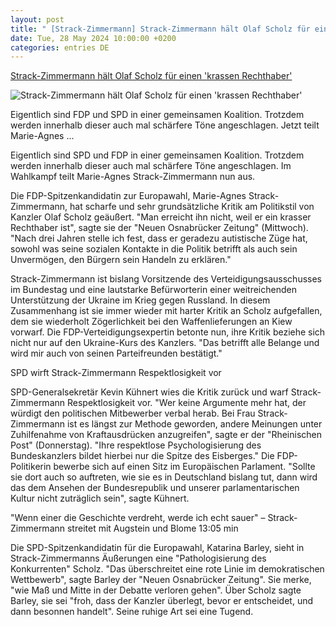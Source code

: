 ```yaml
---
layout: post
title: " [Strack-Zimmermann] Strack-Zimmermann hält Olaf Scholz für einen 'krassen Rechthaber'"
date: Tue, 28 May 2024 10:00:00 +0200
categories: entries DE
---
```

[Strack-Zimmermann hält Olaf Scholz für einen 'krassen Rechthaber'](https://www.stern.de/politik/deutschland/strack-zimmermann-haelt-olaf-scholz-fuer-einen--krassen-rechthaber--34752390.html)

![Strack-Zimmermann hält Olaf Scholz für einen 'krassen Rechthaber'](https://image.stern.de/34752392/t/Yx/v2/w1440/r1.7778/-/marie-agnes-strack-zimmermann-olaf-scholz.jpg)

Eigentlich sind FDP und SPD in einer gemeinsamen Koalition. Trotzdem werden innerhalb dieser auch mal schärfere Töne angeschlagen. Jetzt teilt Marie-Agnes ...

Eigentlich sind SPD und FDP in einer gemeinsamen Koalition. Trotzdem werden innerhalb dieser auch mal schärfere Töne angeschlagen. Im Wahlkampf teilt Marie-Agnes Strack-Zimmermann nun aus.

Die FDP-Spitzenkandidatin zur Europawahl, Marie-Agnes Strack-Zimmermann, hat scharfe und sehr grundsätzliche Kritik am Politikstil von Kanzler Olaf Scholz geäußert. "Man erreicht ihn nicht, weil er ein krasser Rechthaber ist", sagte sie der "Neuen Osnabrücker Zeitung" (Mittwoch). "Nach drei Jahren stelle ich fest, dass er geradezu autistische Züge hat, sowohl was seine sozialen Kontakte in die Politik betrifft als auch sein Unvermögen, den Bürgern sein Handeln zu erklären."

Strack-Zimmermann ist bislang Vorsitzende des Verteidigungsausschusses im Bundestag und eine lautstarke Befürworterin einer weitreichenden Unterstützung der Ukraine im Krieg gegen Russland. In diesem Zusammenhang ist sie immer wieder mit harter Kritik an Scholz aufgefallen, dem sie wiederholt Zögerlichkeit bei den Waffenlieferungen an Kiew vorwarf. Die FDP-Verteidigungsexpertin betonte nun, ihre Kritik beziehe sich nicht nur auf den Ukraine-Kurs des Kanzlers. "Das betrifft alle Belange und wird mir auch von seinen Parteifreunden bestätigt."

SPD wirft Strack-Zimmermann Respektlosigkeit vor

SPD-Generalsekretär Kevin Kühnert wies die Kritik zurück und warf Strack-Zimmermann Respektlosigkeit vor. "Wer keine Argumente mehr hat, der würdigt den politischen Mitbewerber verbal herab. Bei Frau Strack-Zimmermann ist es längst zur Methode geworden, andere Meinungen unter Zuhilfenahme von Kraftausdrücken anzugreifen", sagte er der "Rheinischen Post" (Donnerstag). "Ihre respektlose Psychologisierung des Bundeskanzlers bildet hierbei nur die Spitze des Eisberges." Die FDP-Politikerin bewerbe sich auf einen Sitz im Europäischen Parlament. "Sollte sie dort auch so auftreten, wie sie es in Deutschland bislang tut, dann wird das dem Ansehen der Bundesrepublik und unserer parlamentarischen Kultur nicht zuträglich sein", sagte Kühnert.

"Wenn einer die Geschichte verdreht, werde ich echt sauer" – Strack-Zimmermann streitet mit Augstein und Blome 13:05 min

Die SPD-Spitzenkandidatin für die Europawahl, Katarina Barley, sieht in Strack-Zimmermanns Äußerungen eine "Pathologisierung des Konkurrenten" Scholz. "Das überschreitet eine rote Linie im demokratischen Wettbewerb", sagte Barley der "Neuen Osnabrücker Zeitung". Sie merke, "wie Maß und Mitte in der Debatte verloren gehen". Über Scholz sagte Barley, sie sei "froh, dass der Kanzler überlegt, bevor er entscheidet, und dann besonnen handelt". Seine ruhige Art sei eine Tugend.

